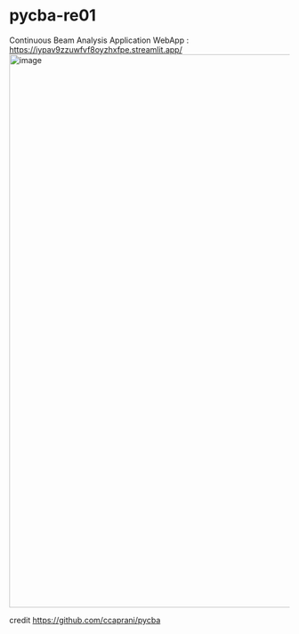 # pycba-re01
Continuous Beam Analysis Application
WebApp : https://iypav9zzuwfvf8oyzhxfpe.streamlit.app/
<img width="1877" height="994" alt="image" src="https://github.com/user-attachments/assets/8b8f6035-32b7-43a8-8105-65d62e0429e8" />


credit https://github.com/ccaprani/pycba
